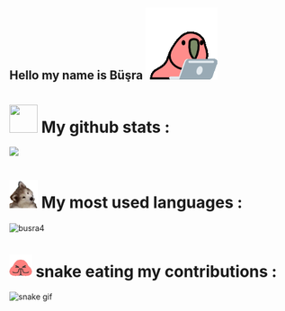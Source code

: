## Hello  my name is Büşra  <img  src="laptop_parrot.gif"/> 

#  <img src="https://emojis.slackmojis.com/emojis/images/1621024394/39092/cat-roll.gif?1621024394" width="50" height="50"/>  My github stats :
<img src="https://github-readme-stats.vercel.app/api?username=busra4&&show_icons=true&title_color=ffffff&icon_color=ffffff&text_color=ffffff&bg_color=40,240046,5a189a">

# <img  src="confused_dog.gif" width="50" height="50"/>  My most used languages :
<img height="180em" align="center" src="https://github-readme-stats.vercel.app/api/top-langs?username=busra4&show_icons=true&locale=en&layout=compact&langs_count=8&theme=dark" alt="busra4"/>
	</a>

 # <img height="40" src="rainbow_blobpray.gif"/> snake eating my contributions :
  

![snake gif](https://github.com/busra4/busra4/blob/output/github-contribution-grid-snake.svg#gh-dark-mode-only)

